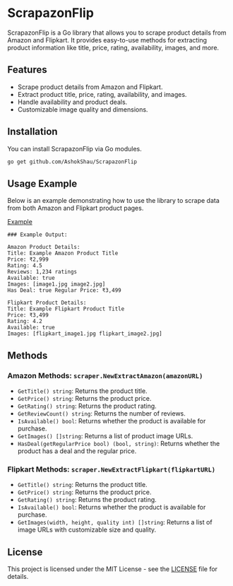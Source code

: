 # ScrapazonFlip

ScrapazonFlip is a Go library that allows you to scrape product details from Amazon and Flipkart. It provides easy-to-use methods for extracting product information like title, price, rating, availability, images, and more.

## Features

- Scrape product details from Amazon and Flipkart.
- Extract product title, price, rating, availability, and images.
- Handle availability and product deals.
- Customizable image quality and dimensions.

## Installation

You can install ScrapazonFlip via Go modules.

```bash
go get github.com/AshokShau/ScrapazonFlip
```

## Usage Example

Below is an example demonstrating how to use the library to scrape data from both Amazon and Flipkart product pages.

[Example](/example/example.go)

```
### Example Output:

Amazon Product Details:
Title: Example Amazon Product Title
Price: ₹2,999
Rating: 4.5
Reviews: 1,234 ratings
Available: true
Images: [image1.jpg image2.jpg]
Has Deal: true Regular Price: ₹3,499

Flipkart Product Details:
Title: Example Flipkart Product Title
Price: ₹3,499
Rating: 4.2
Available: true
Images: [flipkart_image1.jpg flipkart_image2.jpg]
```

## Methods

### Amazon Methods: `scraper.NewExtractAmazon(amazonURL)`

- `GetTitle() string`: Returns the product title.
- `GetPrice() string`: Returns the product price.
- `GetRating() string`: Returns the product rating.
- `GetReviewCount() string`: Returns the number of reviews.
- `IsAvailable() bool`: Returns whether the product is available for purchase.
- `GetImages() []string`: Returns a list of product image URLs.
- `HasDeal(getRegularPrice bool) (bool, string)`: Returns whether the product has a deal and the regular price.

### Flipkart Methods: `scraper.NewExtractFlipkart(flipkartURL)`

- `GetTitle() string`: Returns the product title.
- `GetPrice() string`: Returns the product price.
- `GetRating() string`: Returns the product rating.
- `IsAvailable() bool`: Returns whether the product is available for purchase.
- `GetImages(width, height, quality int) []string`: Returns a list of image URLs with customizable size and quality.

## License

This project is licensed under the MIT License - see the [LICENSE](/LICENSE) file for details.
